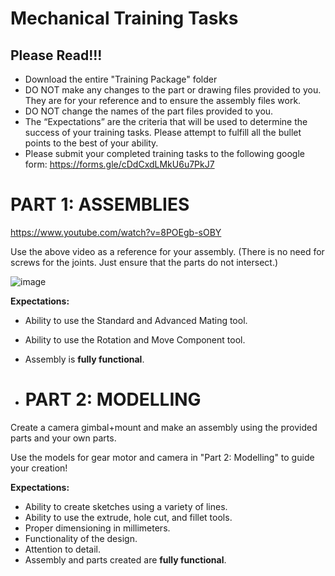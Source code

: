 # Mechanical Training Tasks
## Please Read!!!
- Download the entire "Training Package" folder
- DO NOT make any changes to the part or drawing files provided to you. They are for your reference and to ensure the assembly files work.
- DO NOT change the names of the part files provided to you.
- The “Expectations” are the criteria that will be used to determine the success of your training tasks. Please attempt to fulfill all the bullet points to the best of your ability. 
- Please submit your completed training tasks to the following google form: https://forms.gle/cDdCxdLMkU6u7PkJ7

# PART 1: ASSEMBLIES
https://www.youtube.com/watch?v=8POEgb-sOBY

Use the above video as a reference for your assembly. (There is no need for screws for the joints. Just ensure that the parts do not intersect.)

![image](https://github.com/TMU-CanSat/CanSat-2024-2025-Training-Tasks/assets/174564842/c74c514d-dcc8-4f97-bda5-fe6f40feb1ab)

**Expectations:**
- Ability to use the Standard and Advanced Mating tool.
- Ability to use the Rotation and Move Component tool.
- Assembly is **fully functional**.

- # PART 2: MODELLING
Create a camera gimbal+mount and make an assembly using the provided parts and your own parts.

Use the models for gear motor and camera in "Part 2: Modelling" to guide your creation! 

**Expectations:**
- Ability to create sketches using a variety of lines.
- Ability to use the extrude, hole cut, and fillet tools.
- Proper dimensioning in millimeters.
- Functionality of the design.
- Attention to detail.
- Assembly and parts created are **fully functional**.
